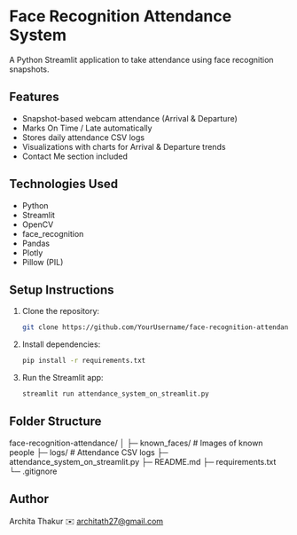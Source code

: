# Face Recognition Attendance System

A Python Streamlit application to take attendance using face recognition snapshots.

## Features

- Snapshot-based webcam attendance (Arrival & Departure)
- Marks On Time / Late automatically
- Stores daily attendance CSV logs
- Visualizations with charts for Arrival & Departure trends
- Contact Me section included

## Technologies Used

- Python
- Streamlit
- OpenCV
- face_recognition
- Pandas
- Plotly
- Pillow (PIL)

## Setup Instructions

1. Clone the repository:
   ```bash
   git clone https://github.com/YourUsername/face-recognition-attendance.git


2. Install dependencies:
   ```bash
   pip install -r requirements.txt
   ```

3. Run the Streamlit app:
   ```bash
   streamlit run attendance_system_on_streamlit.py
   ```

## Folder Structure

face-recognition-attendance/
│
├─ known_faces/          # Images of known people
├─ logs/                 # Attendance CSV logs
├─ attendance_system_on_streamlit.py
├─ README.md
├─ requirements.txt
└─ .gitignore

## Author

Archita Thakur
✉️ architath27@gmail.com